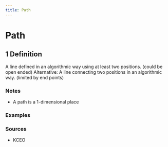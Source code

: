 ```yaml
---
title: Path
---
```


# Path

## 1 Definition

A line defined in an algorithmic way using at least two positions. (could be open ended) Alternative: A line connecting two positions in an algorithmic way. (limited by end points) 

### Notes 
- A path is a 1-dimensional place
### Examples 

### Sources
- KCEO

